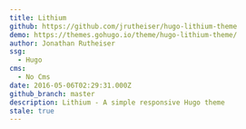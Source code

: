 ```yaml
---
title: Lithium
github: https://github.com/jrutheiser/hugo-lithium-theme
demo: https://themes.gohugo.io/theme/hugo-lithium-theme/
author: Jonathan Rutheiser
ssg:
  - Hugo
cms:
  - No Cms
date: 2016-05-06T02:29:31.000Z
github_branch: master
description: Lithium - A simple responsive Hugo theme
stale: true
---
```

